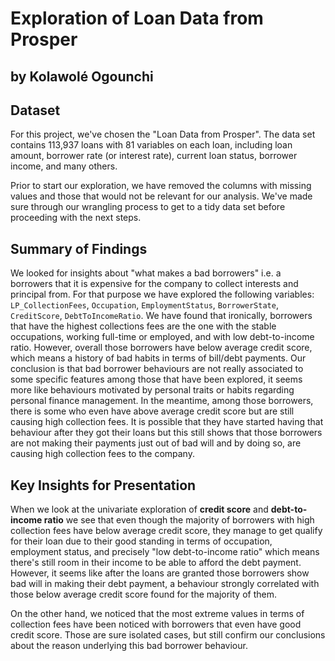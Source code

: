 # Exploration of Loan Data from Prosper
## by Kolawolé Ogounchi


## Dataset

For this project, we've chosen the "Loan Data from Prosper". The data set contains 113,937 loans with 81 variables on each loan, including loan amount, borrower rate (or interest rate), current loan status, borrower income, and many others.

Prior to start our exploration, we have removed the columns with missing values and those that would not be relevant for our analysis. We've made sure through our wrangling process to get to a tidy data set before proceeding with the next steps.


## Summary of Findings

We looked for insights about  "what makes a bad borrowers" i.e. a borrowers that it is expensive for the company to collect interests and principal from.
For that purpose we have explored the following variables: `LP_CollectionFees`, `Occupation`, `EmploymentStatus`, `BorrowerState`, `CreditScore`, `DebtToIncomeRatio`.
We have found that ironically, borrowers that have the highest collections fees are the one with the stable occupations, working full-time or employed, and with low debt-to-income ratio. However, overall those borrowers have below average credit score, which means a history of bad habits in terms of bill/debt payments.
Our conclusion is that bad borrower behaviours are not really associated to some specific features among those that have been explored, it seems more like behaviours motivated by personal traits or habits regarding personal finance management.
In the meantime, among those borrowers, there is some who even have above average credit score but are still causing high collection fees. It is possible that they have started having that behaviour after they got their loans but this still shows that those borrowers are not making their payments just out of bad will and by doing so, are causing high collection fees to the company.


## Key Insights for Presentation

When we look at the univariate exploration of **credit score** and **debt-to-income ratio** we see that even though the majority of borrowers with high collection fees have below average credit score, they manage to get qualify for their loan due to their good standing in terms of occupation, employment status, and precisely "low debt-to-income ratio" which means there's still room in their income to be able to afford the debt payment. However, it seems like after the loans are granted those borrowers show bad will in making their debt payment, a behaviour strongly correlated with those below average credit score found for the majority of them.

On the other hand, we noticed that the most extreme values in terms of collection fees have been noticed with borrowers that even have good credit score. Those are sure isolated cases, but still confirm our conclusions about the reason underlying this bad borrower behaviour.
